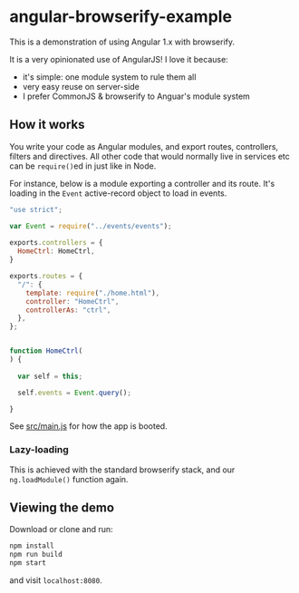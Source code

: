 # angular-browserify-example

This is a demonstration of using Angular 1.x with browserify.

It is a very opinionated use of AngularJS! I love it because:

- it's simple: one module system to rule them all
- very easy reuse on server-side
- I prefer CommonJS & browserify to Anguar's module system

## How it works

You write your code as Angular modules, and export routes, controllers, filters and directives. All other code that would normally live in services etc can be `require()`ed in just like in Node.

For instance, below is a module exporting a controller and its route. It's loading in the `Event` active-record object to load in events.

```javascript
"use strict";

var Event = require("../events/events");
  
exports.controllers = {
  HomeCtrl: HomeCtrl,
}

exports.routes = {
  "/": {
    template: require("./home.html"),
    controller: "HomeCtrl",
    controllerAs: "ctrl",
  },
};


function HomeCtrl(
) {
  
  var self = this;

  self.events = Event.query();

}
```

See [src/main.js](src/main.js) for how the app is booted.

### Lazy-loading

This is achieved with the standard browserify stack, and our `ng.loadModule()` function again.

## Viewing the demo

Download or clone and run:

```sh
npm install
npm run build
npm start
```

and visit `localhost:8080`.



